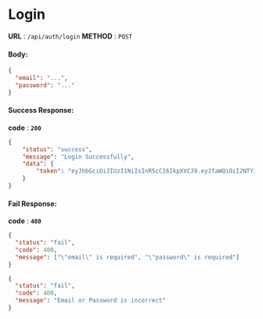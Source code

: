 # Login

**URL** : `/api/auth/login`
**METHOD** : `POST`

#### Body:

```json
{
  "email": "...",
  "password": "..."
}
```

#### Success Response:

**code** : **`200`**

```Json
{
    "status": "success",
    "message": "Login Successfully",
    "data": {
        "token": "eyJhbGciOiJIUzI1NiIsInR5cCI6IkpXVCJ9.eyJfaWQiOiI2NTY3OTFkZTRjZDhkZDFlZjI1MDE0ODAiLCJ1c2VyTmFtZSI6InVzZXIxIiwiZW1haWwiOiJ1c2VyMUBlbWFpbC5jb20iLCJpYXQiOjE3MDEyOTk3NTcsImV4cCI6MTcwMTM4NjE1N30.qJeV7NZ_64A8X7Jk00F7Ei3g2B0lynq2pZLNDXOVwVo"
    }
}
```

#### Fail Response:

**code** : **`400`**

```json
{
  "status": "fail",
  "code": 400,
  "message": ["\"email\" is required", "\"password\" is required"]
}
```

```json
{
  "status": "fail",
  "code": 400,
  "message": "Email or Password is incorrect"
}
```
